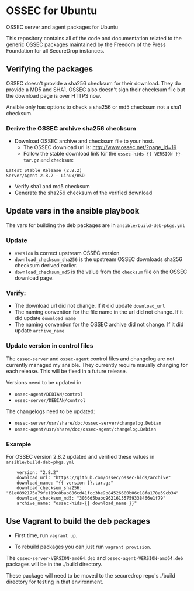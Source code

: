 # OSSEC for Ubuntu
OSSEC server and agent packages for Ubuntu

This repository contains all of the code and documentation related to the generic OSSEC packages maintained by the Freedom of the Press Foundation for all SecureDrop instances.

## Verifying the packages

OSSEC doesn't provide a sha256 checksum for their download. They do provide a MD5 and SHA1. OSSEC also doesn't sign their checksum file but the download page is over HTTPS now.

Ansible only has options to check a sha256 or md5 checksum not a sha1 checksum.

### Derive the OSSEC archive sha256 checksum

* Download OSSEC archive and checksum file to your host.
  * The OSSEC download url is: http://www.ossec.net/?page_id=19
  * Follow the stable download link for the `ossec-hids-{{ VERSION }}-tar.gz` and `checksum`:

```
Latest Stable Release (2.8.2)
Server/Agent 2.8.2 – Linux/BSD
```

* Verify sha1 and md5 checksum
* Generate the sha256 checksum of the verified download

## Update vars in the ansible playbook

The vars for building the deb packages are in `ansible/build-deb-pkgs.yml`

### Update

* `version` is correct upstream OSSEC version
* `download_checksum_sha256` is the upstream OSSEC downloads sha256 checksum derived earlier.
* `download_checksum_md5` is the value from the `checksum` file on the OSSEC download page.

### Verify:

* The download url did not change. If it did update `download_url`
* The naming convention for the file name in the url did not change. If it did update `download_name`
* The naming convention for the OSSEC archive did not change. If it did update `archive_name`

### Update version in control files

The `ossec-server` and `ossec-agent` control files and changelog are not currently managed my ansible. They currently require maually changing for each release. This will be fixed in a future release.

Versions need to be updated in
* `ossec-agent/DEBIAN/control`
* `ossec-server/DEBIAN/control`

The changelogs need to be updated:
* `ossec-server/usr/share/doc/ossec-server/changelog.Debian`
* `ossec-agent/usr/share/doc/ossec-agent/changelog.Debian`

### Example
For OSSEC version 2.8.2 updated and verified these values in `ansible/build-deb-pkgs.yml`

```
    version: "2.8.2"
    download_url: "https://github.com/ossec/ossec-hids/archive"
    download_name: "{{ version }}.tar.gz"
    download_checksum_sha256: "61e0892175a79fe119c8bab886cd41fcc3be9b84526600b06c18fa178a59cb34"
    download_checksum_md5: "3036d5babc96216135759338466e1f79"
    archive_name: "ossec-hids-{{ download_name }}"
```

## Use Vagrant to build the deb packages

* First time, run `vagrant up`.

* To rebuild packages you can just run `vagrant provision`.

The `ossec-server-VERSION-amd64.deb` and `ossec-agent-VERSION-amd64.deb` packages will be in the ./build directory.

These package will need to be moved to the securedrop repo's ./build directory for testing in that environment.
